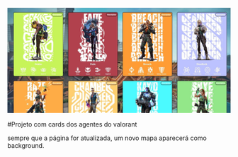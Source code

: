 ![Design preview for the valorant cards api](./valorantCardsPreview.jpg)

#Projeto com cards dos agentes do valorant

sempre que a página for atualizada, um novo mapa aparecerá como background.